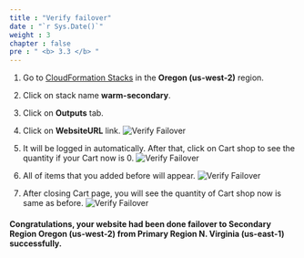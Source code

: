 ```yaml
---
title : "Verify failover"
date : "`r Sys.Date()`"
weight : 3
chapter : false
pre : " <b> 3.3 </b> "
---
```


1. Go to [CloudFormation Stacks](https://us-west-2.console.aws.amazon.com/cloudformation/home?region=us-west-2#/stacks/stackinfo?filteringText=&filteringStatus=active&viewNested=true) in the **Oregon (us-west-2)** region.
2. Click on stack name **warm-secondary**.
3. Click on **Outputs** tab.
4. Click on **WebsiteURL** link.
![Verify Failover](/images/3.failover/3.3.verifyfailover/3.3.1verifyfailover.png?width=90pc)

5. It will be logged in automatically. After that, click on Cart shop to see the quantity if your Cart now is 0.
![Verify Failover](/images/3.failover/3.3.verifyfailover/3.3.2verifyfailover.png?width=90pc)

6. All of items that you added before will appear. 
![Verify Failover](/images/3.failover/3.3.verifyfailover/3.3.3verifyfailover.png?width=90pc)

7. After closing Cart page, you will see the quantity of Cart shop now is same as before.
![Verify Failover](/images/3.failover/3.3.verifyfailover/3.3.4verifyfailover.png?width=90pc)


#### Congratulations, your website had been done failover to Secondary Region **Oregon (us-west-2)** from Primary Region **N. Virginia (us-east-1)** successfully.